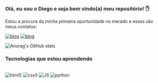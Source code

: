 ### Olá, eu sou o Diego e seja bem vindo(a) meu repositório! ✋

Estou a procura da minha primeira oportunidade no merado e esses são meus contatos:

[![blog](https://img.shields.io/badge/WhatsApp-25D366?style=for-the-badge&logo=whatsapp&logoColor=white)](https://api.whatsapp.com/send?phone=5585991787724)
[![blog](https://img.shields.io/badge/LinkedIn-0077B5?style=for-the-badge&logo=linkedin&logoColor=white)](https://www.linkedin.com/feed/?trk=guest_homepage-basic_google-one-tap-submit)

![Anurag's GitHub stats](https://github-readme-stats.vercel.app/api?username=diegoalves9990&show_icons=true&theme=tokyonight)

### Tecnologias que estou aprendendo

<div style="display: inline-block"><br/>
    <img align="center" alt="html5" src="https://img.shields.io/badge/HTML-239120?style=for-the-badge&logo=html5&logoColor=white" />
</div>
<div style="display: inline-block"><br/>
    <img align="center" alt="css3" src="https://img.shields.io/badge/CSS-239120?&style=for-the-badge&logo=css3&logoColor=white" />
</div>
<div style="display: inline-block"><br/>
    <img align="center" alt="JS" src="https://img.shields.io/badge/JavaScript-F7DF1E?style=for-the-badge&logo=javascript&logoColor=black" />
</div>
<div style="display: inline-block"><br/>
    <img align="center" alt="python" src="https://img.shields.io/badge/Python-3776AB?style=for-the-badge&logo=python&logoColor=white" />
</div>
